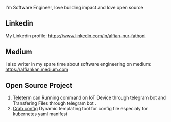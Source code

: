 I'm Software Engineer, love building impact and love open source


## Linkedin
My Linkedin profile: https://www.linkedin.com/in/alfian-nur-fathoni

## Medium
I also writer in my spare time about software engineering on medium: https://alfiankan.medium.com

## Open Source Project
1. [Teleterm](https://github.com/alfiankan/teleterm) can Running command on IoT Device through telegram bot and Transfering Files through telegram bot .
2. [Crab config](https://github.com/alfiankan/crab-config-files-templating) Dynamic templating tool for config file especialy for kubernetes yaml manifest
